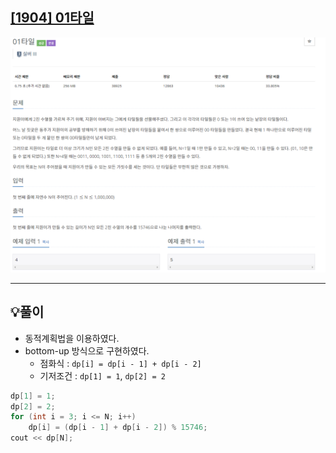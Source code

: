## [[1904] 01타일](https://www.acmicpc.net/problem/1904)

![](imgs/1.PNG)
___
## 💡풀이
- 동적계획법을 이용하였다.
- bottom-up 방식으로 구현하였다.
	- 점화식 : `dp[i] = dp[i - 1] + dp[i - 2]`
	- 기저조건 : `dp[1] = 1`, `dp[2] = 2`
```c++
dp[1] = 1;
dp[2] = 2;
for (int i = 3; i <= N; i++) 
    dp[i] = (dp[i - 1] + dp[i - 2]) % 15746;
cout << dp[N];
```